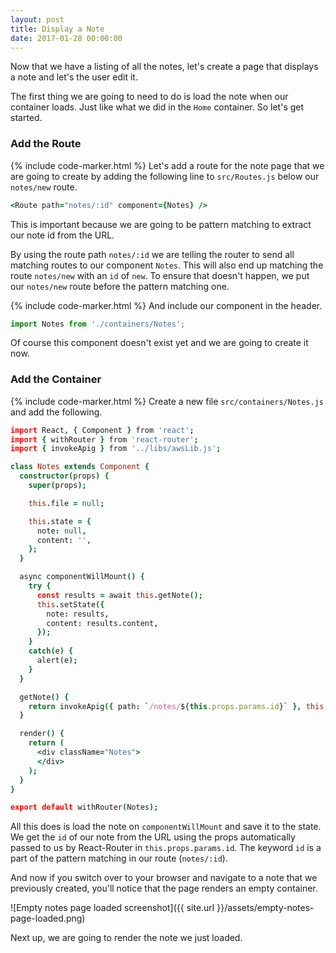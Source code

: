 ```yaml
---
layout: post
title: Display a Note
date: 2017-01-28 00:00:00
---
```


Now that we have a listing of all the notes, let's create a page that displays a note and let's the user edit it.

The first thing we are going to need to do is load the note when our container loads. Just like what we did in the `Home` container. So let's get started.

### Add the Route

{% include code-marker.html %} Let's add a route for the note page that we are going to create by adding the following line to `src/Routes.js` below our `notes/new` route.

``` coffee
<Route path="notes/:id" component={Notes} />
```

This is important because we are going to be pattern matching to extract our note id from the URL.

By using the route path `notes/:id` we are telling the router to send all matching routes to our component `Notes`. This will also end up matching the route `notes/new` with an `id` of `new`. To ensure that doesn't happen, we put our `notes/new` route before the pattern matching one.

{% include code-marker.html %} And include our component in the header.

``` javascript
import Notes from './containers/Notes';
```

Of course this component doesn't exist yet and we are going to create it now.

### Add the Container

{% include code-marker.html %} Create a new file `src/containers/Notes.js` and add the following.

``` coffee
import React, { Component } from 'react';
import { withRouter } from 'react-router';
import { invokeApig } from '../libs/awsLib.js';

class Notes extends Component {
  constructor(props) {
    super(props);

    this.file = null;

    this.state = {
      note: null,
      content: '',
    };
  }

  async componentWillMount() {
    try {
      const results = await this.getNote();
      this.setState({
        note: results,
        content: results.content,
      });
    }
    catch(e) {
      alert(e);
    }
  }

  getNote() {
    return invokeApig({ path: `/notes/${this.props.params.id}` }, this.props.userToken);
  }

  render() {
    return (
      <div className="Notes">
      </div>
    );
  }
}

export default withRouter(Notes);
```

All this does is load the note on `componentWillMount` and save it to the state. We get the `id` of our note from the URL using the props automatically passed to us by React-Router in `this.props.params.id`. The keyword `id` is a part of the pattern matching in our route (`notes/:id`).

And now if you switch over to your browser and navigate to a note that we previously created, you'll notice that the page renders an empty container.

![Empty notes page loaded screenshot]({{ site.url }}/assets/empty-notes-page-loaded.png)

Next up, we are going to render the note we just loaded.
